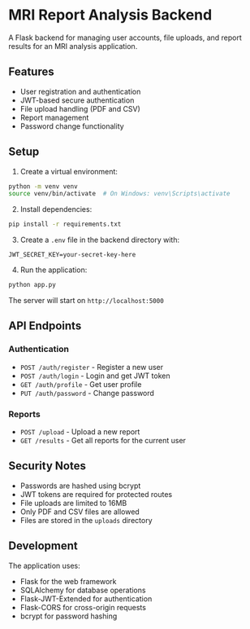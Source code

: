 # MRI Report Analysis Backend

A Flask backend for managing user accounts, file uploads, and report results for an MRI analysis application.

## Features

- User registration and authentication
- JWT-based secure authentication
- File upload handling (PDF and CSV)
- Report management
- Password change functionality

## Setup

1. Create a virtual environment:
```bash
python -m venv venv
source venv/bin/activate  # On Windows: venv\Scripts\activate
```

2. Install dependencies:
```bash
pip install -r requirements.txt
```

3. Create a `.env` file in the backend directory with:
```
JWT_SECRET_KEY=your-secret-key-here
```

4. Run the application:
```bash
python app.py
```

The server will start on `http://localhost:5000`

## API Endpoints

### Authentication
- `POST /auth/register` - Register a new user
- `POST /auth/login` - Login and get JWT token
- `GET /auth/profile` - Get user profile
- `PUT /auth/password` - Change password

### Reports
- `POST /upload` - Upload a new report
- `GET /results` - Get all reports for the current user

## Security Notes

- Passwords are hashed using bcrypt
- JWT tokens are required for protected routes
- File uploads are limited to 16MB
- Only PDF and CSV files are allowed
- Files are stored in the `uploads` directory

## Development

The application uses:
- Flask for the web framework
- SQLAlchemy for database operations
- Flask-JWT-Extended for authentication
- Flask-CORS for cross-origin requests
- bcrypt for password hashing 